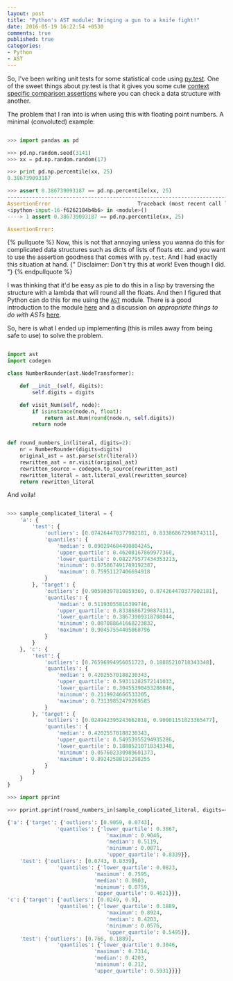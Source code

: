 ```yaml
---
layout: post
title: "Python's AST module: Bringing a gun to a knife fight!"
date: 2016-05-19 16:22:54 +0530
comments: true
published: true
categories:
- Python
- AST
---
```


So, I've been writing unit tests for some statistical code using [py.test][py.test]. One of the sweet things about py.test is that it gives you some cute [context specific comparison assertions][cute-assertions] where you can check a data structure with another.

The problem that I ran into is when using this with floating point numbers. A minimal (convoluted) example:


```python

>>> import pandas as pd

>>> pd.np.random.seed(3141)
>>> xx = pd.np.random.random(17)

>>> print pd.np.percentile(xx, 25)
0.386739093187

>>> assert 0.386739093187 == pd.np.percentile(xx, 25)
---------------------------------------------------------------------------
AssertionError                            Traceback (most recent call last)
<ipython-input-16-f6262184b4b6> in <module>()
----> 1 assert 0.386739093187 == pd.np.percentile(xx, 25)

AssertionError: 

```

<!--more-->

{% pullquote %}
Now, this is not that annoying unless you wanna do this for complicated data structures such as dicts of lists of floats etc. and you want to use the assertion goodness that comes with `py.test`. And I had exactly this situation at hand. {" Disclaimer: Don't try this at work! Even though I did. "}
{% endpullquote %}

I was thinking that it'd be easy as pie to do this in a lisp by traversing the structure with a lambda that will round all the floats. And then I figured that Python can do this for me using the [`AST`][ast] module. There is a good introduction to the module [here][ast-intro] and a discussion on _appropriate things to do with ASTs_ [here][ast-uses].

So, here is what I ended up implementing (this is miles away from being safe to use) to solve the problem.


```python

import ast
import codegen

class NumberRounder(ast.NodeTransformer):

    def __init__(self, digits):
        self.digits = digits

    def visit_Num(self, node):
        if isinstance(node.n, float):
            return ast.Num(round(node.n, self.digits))
        return node


def round_numbers_in(literal, digits=2):
    nr = NumberRounder(digits=digits)
    original_ast = ast.parse(str(literal))
    rewritten_ast = nr.visit(original_ast)
    rewritten_source = codegen.to_source(rewritten_ast)
    rewritten_literal = ast.literal_eval(rewritten_source)
    return rewritten_literal

```


And voila!


```python

>>> sample_complicated_literal = {
    'a': {
        'test': {
            'outliers': [0.074264470377902181, 0.83386867290874311],
            'quantiles': {
                'median': 0.090294684490804245,
                'upper_quartile': 0.46208167869977368,
                'lower_quartile': 0.082279577434353213,
                'minimum': 0.075867491789192387,
                'maximum': 0.75951127406694918
            }
        }, 'target': {
            'outliers': [0.90590397810859369, 0.074264470377902181],
            'quantiles': {
                'median': 0.51193055816399746,
                'upper_quartile': 0.83386867290874311,
                'lower_quartile': 0.38673909318708044,
                'minimum': 0.087088641668223832,
                'maximum': 0.90457554405068796
            }
        }
    }, 'c': {
        'test': {
            'outliers': [0.76596994956051723, 0.18885210718343348],
            'quantiles': {
                'median': 0.42025570188230343,
                'upper_quartile': 0.59311282572141033,
                'lower_quartile': 0.30455390453286846,
                'minimum': 0.2119924666533205,
                'maximum': 0.73139852479269585
            }
        }, 'target': {
            'outliers': [0.024942395243662818, 0.90001151823365477],
            'quantiles': {
                'median': 0.42025570188230343,
                'upper_quartile': 0.54953955294935286,
                'lower_quartile': 0.18885210718343348,
                'minimum': 0.057602330989601373,
                'maximum': 0.89242588191298255
            }
        }
    }
}

>>> import pprint

>>> pprint.pprint(round_numbers_in(sample_complicated_literal, digits=4))

{'a': {'target': {'outliers': [0.9059, 0.0743],
                'quantiles': {'lower_quartile': 0.3867,
                                'maximum': 0.9046,
                                'median': 0.5119,
                                'minimum': 0.0871,
                                'upper_quartile': 0.8339}},
    'test': {'outliers': [0.0743, 0.8339],
                'quantiles': {'lower_quartile': 0.0823,
                            'maximum': 0.7595,
                            'median': 0.0903,
                            'minimum': 0.0759,
                            'upper_quartile': 0.4621}}},
'c': {'target': {'outliers': [0.0249, 0.9],
                'quantiles': {'lower_quartile': 0.1889,
                                'maximum': 0.8924,
                                'median': 0.4203,
                                'minimum': 0.0576,
                                'upper_quartile': 0.5495}},
    'test': {'outliers': [0.766, 0.1889],
                'quantiles': {'lower_quartile': 0.3046,
                            'maximum': 0.7314,
                            'median': 0.4203,
                            'minimum': 0.212,
                            'upper_quartile': 0.5931}}}}

```


<!--links-->
[py.test]: https://pytest.org/latest/
[cute-assertions]: https://pytest.org/latest/assert.html#making-use-of-context-sensitive-comparisons
[ast]: https://docs.python.org/2/library/ast.html
[ast-intro]: http://eli.thegreenplace.net/2009/11/28/python-internals-working-with-python-asts
[ast-uses]: http://pyvideo.org/video/419/pycon-2011--what-would-you-do-with-an-ast
